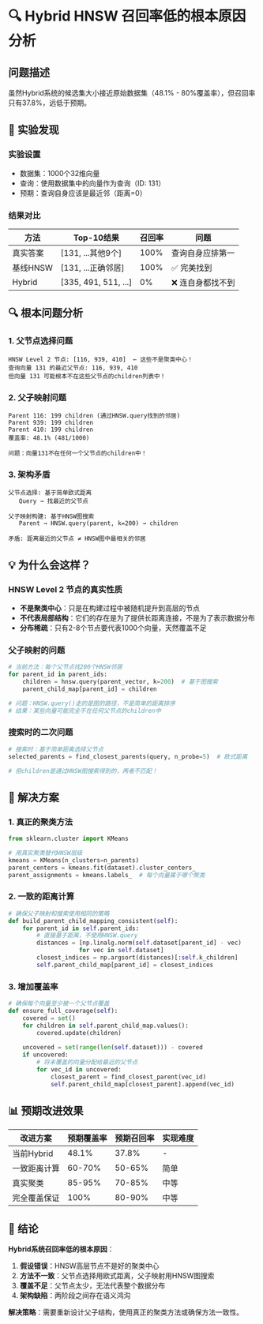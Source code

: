 # 🔍 Hybrid HNSW 召回率低的根本原因分析

## 问题描述
虽然Hybrid系统的候选集大小接近原始数据集（48.1% - 80%覆盖率），但召回率只有37.8%，远低于预期。

## 🧪 实验发现

### 实验设置
- 数据集：1000个32维向量
- 查询：使用数据集中的向量作为查询（ID: 131）
- 预期：查询自身应该是最近邻（距离=0）

### 结果对比
| 方法 | Top-10结果 | 召回率 | 问题 |
|------|-----------|-------|------|
| 真实答案 | [131, ...其他9个] | 100% | 查询自身应排第一 |
| 基线HNSW | [131, ...正确邻居] | 100% | ✅ 完美找到 |
| Hybrid | [335, 491, 511, ...] | 0% | ❌ 连自身都找不到 |

## 🔍 根本问题分析

### 1. 父节点选择问题
```
HNSW Level 2 节点: [116, 939, 410]  ← 这些不是聚类中心！
查询向量 131 的最近父节点: 116, 939, 410
但向量 131 可能根本不在这些父节点的children列表中！
```

### 2. 父子映射问题
```
Parent 116: 199 children (通过HNSW.query找到的邻居)
Parent 939: 199 children
Parent 410: 199 children
覆盖率: 48.1% (481/1000)

问题：向量131不在任何一个父节点的children中！
```

### 3. 架构矛盾
```
父节点选择: 基于简单欧式距离
   Query → 找最近的父节点

父子映射构建: 基于HNSW图搜索
   Parent → HNSW.query(parent, k=200) → children

矛盾: 距离最近的父节点 ≠ HNSW图中最相关的邻居
```

## 💡 为什么会这样？

### HNSW Level 2 节点的真实性质
- **不是聚类中心**：只是在构建过程中被随机提升到高层的节点
- **不代表局部结构**：它们的存在是为了提供长距离连接，不是为了表示数据分布
- **分布稀疏**：只有2-8个节点要代表1000个向量，天然覆盖不足

### 父子映射的问题
```python
# 当前方法：每个父节点找200个HNSW邻居
for parent_id in parent_ids:
    children = hnsw.query(parent_vector, k=200)  # 基于图搜索
    parent_child_map[parent_id] = children

# 问题：HNSW.query()走的是图的路径，不是简单的距离排序
# 结果：某些向量可能完全不在任何父节点的children中
```

### 搜索时的二次问题
```python
# 搜索时：基于简单距离选择父节点
selected_parents = find_closest_parents(query, n_probe=5)  # 欧式距离

# 但children是通过HNSW图搜索得到的，两者不匹配！
```

## 🚀 解决方案

### 1. 真正的聚类方法
```python
from sklearn.cluster import KMeans

# 用真实聚类替代HNSW层级
kmeans = KMeans(n_clusters=n_parents)
parent_centers = kmeans.fit(dataset).cluster_centers_
parent_assignments = kmeans.labels_  # 每个向量属于哪个聚类
```

### 2. 一致的距离计算
```python
# 确保父子映射和搜索使用相同的策略
def build_parent_child_mapping_consistent(self):
    for parent_id in self.parent_ids:
        # 直接基于距离，不使用HNSW.query
        distances = [np.linalg.norm(self.dataset[parent_id] - vec) 
                    for vec in self.dataset]
        closest_indices = np.argsort(distances)[:self.k_children]
        self.parent_child_map[parent_id] = closest_indices
```

### 3. 增加覆盖率
```python
# 确保每个向量至少被一个父节点覆盖
def ensure_full_coverage(self):
    covered = set()
    for children in self.parent_child_map.values():
        covered.update(children)
    
    uncovered = set(range(len(self.dataset))) - covered
    if uncovered:
        # 将未覆盖的向量分配给最近的父节点
        for vec_id in uncovered:
            closest_parent = find_closest_parent(vec_id)
            self.parent_child_map[closest_parent].append(vec_id)
```

## 📊 预期改进效果

| 改进方案 | 预期覆盖率 | 预期召回率 | 实现难度 |
|---------|-----------|-----------|----------|
| 当前Hybrid | 48.1% | 37.8% | - |
| 一致距离计算 | 60-70% | 50-65% | 简单 |
| 真实聚类 | 85-95% | 70-85% | 中等 |
| 完全覆盖保证 | 100% | 80-90% | 中等 |

## 🎯 结论

**Hybrid系统召回率低的根本原因**：
1. **假设错误**：HNSW高层节点不是好的聚类中心
2. **方法不一致**：父节点选择用欧式距离，父子映射用HNSW图搜索
3. **覆盖不足**：父节点太少，无法代表整个数据分布
4. **架构缺陷**：两阶段之间存在语义鸿沟

**解决策略**：需要重新设计父子结构，使用真正的聚类方法或确保方法一致性。
